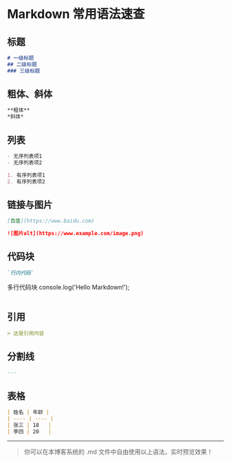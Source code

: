  # Markdown 常用语法速查

## 标题

```markdown
# 一级标题
## 二级标题
### 三级标题
```

## 粗体、斜体

```markdown
**粗体**
*斜体*
```

## 列表

```markdown
- 无序列表项1
- 无序列表项2

1. 有序列表项1
2. 有序列表项2
```

## 链接与图片

```markdown
[百度](https://www.baidu.com)

![图片alt](https://www.example.com/image.png)
```

## 代码块

```markdown
`行内代码`

```
多行代码块
console.log('Hello Markdown!');
```
```

## 引用

```markdown
> 这是引用内容
```

## 分割线

```markdown
---
```

## 表格

```markdown
| 姓名 | 年龄 |
| ---- | ---- |
| 张三 | 18   |
| 李四 | 20   |
```

---

> 你可以在本博客系统的 .md 文件中自由使用以上语法，实时预览效果！
